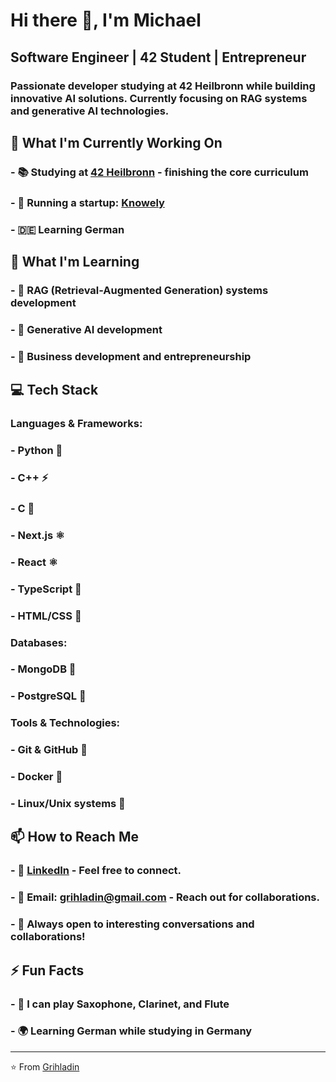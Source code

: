 # Hi there 👋, I'm Michael

## **Software Engineer | 42 Student | Entrepreneur**

### Passionate developer studying at 42 Heilbronn while building innovative AI solutions. Currently focusing on RAG systems and generative AI technologies.

## 🔭 What I'm Currently Working On
### - 📚 Studying at **[42 Heilbronn](https://github.com/Grihladin/Grihladin/blob/main/42Heilbronn-projects.md)** - finishing the core curriculum
### - 🚀 Running a startup: **[Knowely](https://knowley.de/)**
### - 🇩🇪 Learning German

## 🌱 What I'm Learning
### - 🤖 **RAG (Retrieval-Augmented Generation)** systems development
### - 🎨 **Generative AI** development
### - 💼 **Business** development and entrepreneurship

## 💻 Tech Stack
### **Languages & Frameworks:**
### - **Python** 🐍
### - **C++** ⚡
### - **C** 🔩
### - **Next.js** ⚛️
### - **React** ⚛️
### - **TypeScript** 📘
### - **HTML/CSS** 🎨

### **Databases:**
### - **MongoDB** 🍃
### - **PostgreSQL** 🐘

### **Tools & Technologies:**
### - **Git & GitHub** 🔧
### - **Docker** 🐳
### - **Linux/Unix systems** 🐧

## 📫 How to Reach Me
### - 💼 **[LinkedIn](https://www.linkedin.com/in/michael-ratke-0b3304303/)** - Feel free to connect.
### - 📧 **Email: grihladin@gmail.com** - Reach out for collaborations.
### - 💬 Always open to interesting conversations and collaborations!

## ⚡ Fun Facts
### - 🎵 I can play **Saxophone**, **Clarinet**, and **Flute**
### - 🌍 Learning German while studying in Germany

---
⭐️ From [Grihladin](https://github.com/Grihladin)
